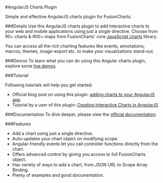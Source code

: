 #AngularJS Charts Plugin

Simple and effective AngularJS charts plugin for FusionCharts.

###Details
Use this AngularJS charts plugin to add interactive charts to your web and mobile applications using just a single directive. Choose from 90+ charts & 900+ maps from FusionCharts' core [JavaScript charts](http://www.fusioncharts.com/) library.

 You can access all the rich charting features like events, annotations, macros, themes, image-export etc. to make your visualizations stand-out.

###Demos
To learn what you can do using this Angular charts plugin, explore some [live demos](http://www.fusioncharts.com/angularjs-charts/).

###Tutorial

Following tutorials will help you get started:

- Official blog post on using this plugin: [adding charts to your AngularJS app](http://www.fusioncharts.com/blog/2015/03/angular-fusioncharts/).
- Tutorial by a user of this plugin: [Creating Interactive Charts in AngularJS](http://www.codediesel.com/javascript/creating-interactive-charts-in-angularjs/)

###Documentation
To dive deeper, please view the [official documentation](http://www.fusioncharts.com/dev/using-with-javascript-libraries/angularjs/introduction.html).


###Features

 - Add a chart using just a single directive. 
 - Auto-updates your chart object on modifying scope. 
 - Angular-friendly events let you call controller functions directly from the chart. 
 - Offers advanced control by giving you access to full FusionCharts object. 
 - Has variety of ways to add a chart, from JSON URL to Scope Array Binding. 
 - Plenty of examples and good documentation.
